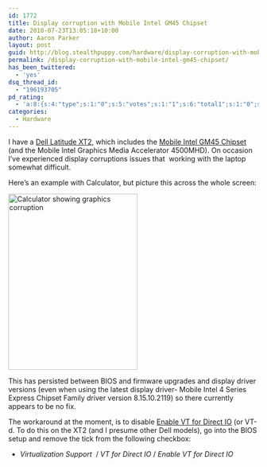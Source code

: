 ```yaml
---
id: 1772
title: Display corruption with Mobile Intel GM45 Chipset
date: 2010-07-23T13:05:18+10:00
author: Aaron Parker
layout: post
guid: http://blog.stealthpuppy.com/hardware/display-corruption-with-mobile-intel-gm45-chipset
permalink: /display-corruption-with-mobile-intel-gm45-chipset/
has_been_twittered:
  - 'yes'
dsq_thread_id:
  - "196193705"
pd_rating:
  - 'a:8:{s:4:"type";s:1:"0";s:5:"votes";s:1:"1";s:6:"total1";s:1:"0";s:6:"total2";s:1:"0";s:6:"total3";s:1:"0";s:6:"total4";s:1:"0";s:6:"total5";s:1:"1";s:7:"average";s:6:"5.0000";}'
categories:
  - Hardware
---
```

I have a [Dell Latitude XT2]({{site.baseurl}}/hardware/windows-7-on-a-dell-latitiude-xt2), which includes the [Mobile Intel GM45 Chipset](http://www.intel.com/products/notebook/chipsets/gm45/gm45-overview.htm) (and the Mobile Intel Graphics Media Accelerator 4500MHD). On occasion I’ve experienced display corruptions issues that&#160; working with the laptop somewhat difficult.

Here’s an example with Calculator, but picture this across the whole screen:

<img style="border-bottom: 0px; border-left: 0px; display: inline; border-top: 0px; border-right: 0px" class="wlDisabledImage" title="Calculator showing graphics corruption" border="0" alt="Calculator showing graphics corruption" src="{{site.baseurl}}.com/media/2010/07/Calc.png" width="260" height="354" /> 

This has persisted between BIOS and firmware upgrades and display driver versions (even when using the latest display driver- Mobile Intel 4 Series Express Chipset Family driver version 8.15.10.2119) so there currently appears to be no fix.

The workaround at the moment, is to disable [Enable VT for Direct IO](http://software.intel.com/en-us/articles/intel-virtualization-technology-for-directed-io-vt-d-enhancing-intel-platforms-for-efficient-virtualization-of-io-devices/) (or VT-d. To do this on the XT2 (and I presume other Dell models), go into the BIOS setup and remove the tick from the following checkbox:

  * _Virtualization Support_&#160; / _VT for Direct IO_ / _Enable VT for Direct IO_